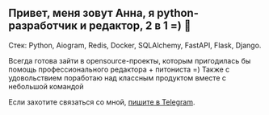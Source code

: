 ## Привет, меня зовут Анна, я python-разработчик и редактор, 2 в 1 =) 👋

Стек: Python, Aiogram, Redis, Docker, SQLAlchemy, FastAPI, Flask, Django.

Всегда готова зайти в opensource-проекты, которым пригодилась бы помощь профессионального редактора + питониста =) Также с удовольствием поработаю над классным продуктом вместе с небольшой командой

Если захотите связаться со мной, [пишите в Telegram](https://t.me/AnnLinnden).
<!--
**AnnLinnden/AnnLinnden** is a ✨ _special_ ✨ repository because its `README.md` (this file) appears on your GitHub profile.

Here are some ideas to get you started:

- 🔭 I’m currently working on ...
- 🌱 I’m currently learning ...
- 👯 I’m looking to collaborate on ...
- 🤔 I’m looking for help with ...
- 💬 Ask me about ...
- 📫 How to reach me: ...
- 😄 Pronouns: ...
- ⚡ Fun fact: ...
-->
